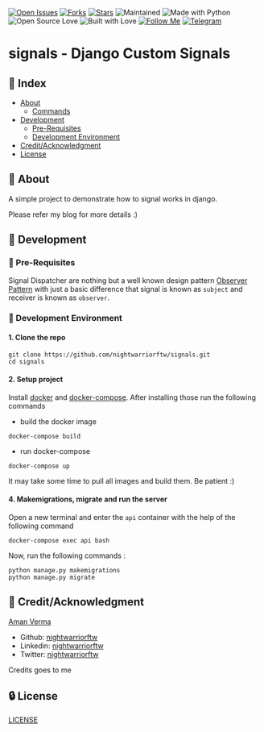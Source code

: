 [![Open Issues](https://img.shields.io/github/issues/nightwarriorftw/signals?style=for-the-badge&logo=github)](https://github.com/nightwarriorftw/signals/issues) [![Forks](https://img.shields.io/github/forks/nightwarriorftw/signals?style=for-the-badge&logo=github)](https://github.com/nightwarriorftw/signals/network/members) [![Stars](https://img.shields.io/github/stars/nightwarriorftw/signals?style=for-the-badge&logo=reverbnation)](https://github.com/nightwarriorftw/signals/stargazers) ![Maintained](https://img.shields.io/maintenance/yes/2021?style=for-the-badge&logo=github) ![Made with Python](https://img.shields.io/badge/Made%20with-Python-blueviolet?style=for-the-badge&logo=python) ![Open Source Love](https://img.shields.io/badge/Open%20Source-%E2%99%A5-red?style=for-the-badge&logo=open-source-initiative) ![Built with Love](https://img.shields.io/badge/Built%20With-%E2%99%A5-critical?style=for-the-badge&logo=ko-fi) [![Follow Me](https://img.shields.io/twitter/follow/nightwarriorftw?color=blue&label=Follow%20%40nightwarriorftw&logo=twitter&style=for-the-badge)](https://twitter.com/intent/follow?screen_name=nightwarriorftw) [![Telegram](https://img.shields.io/badge/Telegram-Chat-informational?style=for-the-badge&logo=telegram)](https://telegram.me/nightwarriorftw)


# signals - Django Custom Signals

## :ledger: Index

- [About](#beginner-about)
  - [Commands](#package-commands)
- [Development](#wrench-development)
  - [Pre-Requisites](#notebook-pre-requisites)
  - [Development Environment](#nut_and_bolt-development-environment)
- [Credit/Acknowledgment](#star2-creditacknowledgment)
- [License](#lock-license)

## :beginner: About

A simple project to demonstrate how to signal works in django.

Please refer my blog for more details :)

## :wrench: Development

### :notebook: Pre-Requisites

Signal Dispatcher are nothing but a well known design pattern [Observer Pattern](https://en.wikipedia.org/wiki/Observer_pattern) with just a basic difference that signal is known as `subject` and receiver is known as `observer`.


### :nut_and_bolt: Development Environment

#### 1. Clone the repo

```
git clone https://github.com/nightwarriorftw/signals.git
cd signals
```

#### 2. Setup project

Install [docker](https://docs.docker.com/engine/install/) and [docker-compose](https://docs.docker.com/compose/install/). After installing those run the following commands

- build the docker image

```
docker-compose build
```

- run docker-compose

```
docker-compose up
````

It may take some time to pull all images and build them. Be patient :)


#### 4. Makemigrations, migrate and run the server

Open a new terminal and enter the `api` container with the help of the following command

```
docker-compose exec api bash
```

Now, run the following commands :

```
python manage.py makemigrations
python manage.py migrate
```



## :star2: Credit/Acknowledgment
[Aman Verma](https://nightwarriorftw.netlify.app)
  - Github: [nightwarriorftw](https://github.com/nightwarriorftw)
  - Linkedin: [nightwarriorftw](https://linkedin.com/in/nightwarriorftw)
  - Twitter: [nightwarriorftw](https://twitter.com/nightwarriorftw)


Credits goes to me 
## :lock: License

[LICENSE](/LICENSE)
